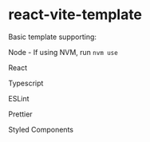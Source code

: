 # react-vite-template

Basic template supporting:

Node - If using NVM, run `nvm use`

React

Typescript

ESLint

Prettier

Styled Components
